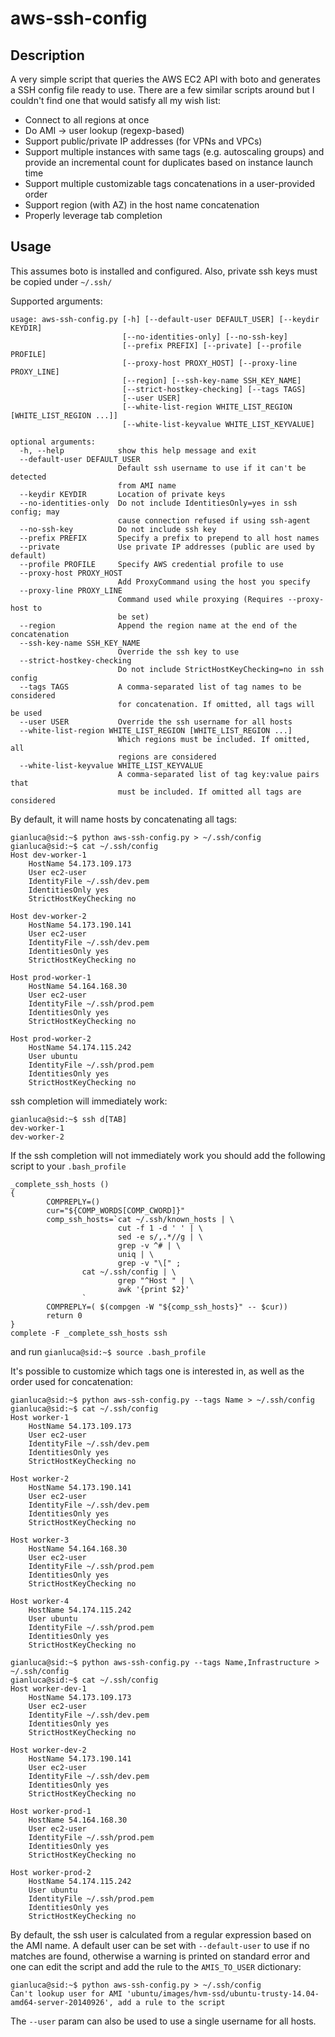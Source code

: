 aws-ssh-config
======

Description
---

A very simple script that queries the AWS EC2 API with boto and generates a SSH config file ready to use. 
There are a few similar scripts around but I couldn't find one that would satisfy all my wish list:

- Connect to all regions at once
- Do AMI -> user lookup (regexp-based)
- Support public/private IP addresses (for VPNs and VPCs)
- Support multiple instances with same tags (e.g. autoscaling groups) and provide an incremental count for duplicates based on instance launch time
- Support multiple customizable tags concatenations in a user-provided order
- Support region (with AZ) in the host name concatenation
- Properly leverage tab completion

Usage
---

This assumes boto is installed and configured. Also, private ssh keys must be copied under `~/.ssh/`

Supported arguments:

```
usage: aws-ssh-config.py [-h] [--default-user DEFAULT_USER] [--keydir KEYDIR]
                         [--no-identities-only] [--no-ssh-key]
                         [--prefix PREFIX] [--private] [--profile PROFILE]
                         [--proxy-host PROXY_HOST] [--proxy-line PROXY_LINE]
                         [--region] [--ssh-key-name SSH_KEY_NAME]
                         [--strict-hostkey-checking] [--tags TAGS]
                         [--user USER]
                         [--white-list-region WHITE_LIST_REGION [WHITE_LIST_REGION ...]]
                         [--white-list-keyvalue WHITE_LIST_KEYVALUE]

optional arguments:
  -h, --help            show this help message and exit
  --default-user DEFAULT_USER
                        Default ssh username to use if it can't be detected
                        from AMI name
  --keydir KEYDIR       Location of private keys
  --no-identities-only  Do not include IdentitiesOnly=yes in ssh config; may
                        cause connection refused if using ssh-agent
  --no-ssh-key          Do not include ssh key
  --prefix PREFIX       Specify a prefix to prepend to all host names
  --private             Use private IP addresses (public are used by default)
  --profile PROFILE     Specify AWS credential profile to use
  --proxy-host PROXY_HOST
                        Add ProxyCommand using the host you specify
  --proxy-line PROXY_LINE
                        Command used while proxying (Requires --proxy-host to
                        be set)
  --region              Append the region name at the end of the concatenation
  --ssh-key-name SSH_KEY_NAME
                        Override the ssh key to use
  --strict-hostkey-checking
                        Do not include StrictHostKeyChecking=no in ssh config
  --tags TAGS           A comma-separated list of tag names to be considered
                        for concatenation. If omitted, all tags will be used
  --user USER           Override the ssh username for all hosts
  --white-list-region WHITE_LIST_REGION [WHITE_LIST_REGION ...]
                        Which regions must be included. If omitted, all
                        regions are considered
  --white-list-keyvalue WHITE_LIST_KEYVALUE
                        A comma-separated list of tag key:value pairs that
                        must be included. If omitted all tags are considered
```

By default, it will name hosts by concatenating all tags:

```
gianluca@sid:~$ python aws-ssh-config.py > ~/.ssh/config
gianluca@sid:~$ cat ~/.ssh/config
Host dev-worker-1
    HostName 54.173.109.173
    User ec2-user
    IdentityFile ~/.ssh/dev.pem
    IdentitiesOnly yes
    StrictHostKeyChecking no

Host dev-worker-2
    HostName 54.173.190.141
    User ec2-user
    IdentityFile ~/.ssh/dev.pem
    IdentitiesOnly yes
    StrictHostKeyChecking no

Host prod-worker-1
    HostName 54.164.168.30
    User ec2-user
    IdentityFile ~/.ssh/prod.pem
    IdentitiesOnly yes
    StrictHostKeyChecking no

Host prod-worker-2
    HostName 54.174.115.242
    User ubuntu
    IdentityFile ~/.ssh/prod.pem
    IdentitiesOnly yes
    StrictHostKeyChecking no
```

ssh completion will immediately work:

```
gianluca@sid:~$ ssh d[TAB]
dev-worker-1
dev-worker-2
```
If the ssh completion will not immediately work you should add the following script to your `.bash_profile`

```
_complete_ssh_hosts ()
{
        COMPREPLY=()
        cur="${COMP_WORDS[COMP_CWORD]}"
        comp_ssh_hosts=`cat ~/.ssh/known_hosts | \
                        cut -f 1 -d ' ' | \
                        sed -e s/,.*//g | \
                        grep -v ^# | \
                        uniq | \
                        grep -v "\[" ;
                cat ~/.ssh/config | \
                        grep "^Host " | \
                        awk '{print $2}'
                `
        COMPREPLY=( $(compgen -W "${comp_ssh_hosts}" -- $cur))
        return 0
}
complete -F _complete_ssh_hosts ssh
```
and run `gianluca@sid:~$ source .bash_profile` 

It's possible to customize which tags one is interested in, as well as the order used for concatenation:

```
gianluca@sid:~$ python aws-ssh-config.py --tags Name > ~/.ssh/config
gianluca@sid:~$ cat ~/.ssh/config
Host worker-1
    HostName 54.173.109.173
    User ec2-user
    IdentityFile ~/.ssh/dev.pem
    IdentitiesOnly yes
    StrictHostKeyChecking no

Host worker-2
    HostName 54.173.190.141
    User ec2-user
    IdentityFile ~/.ssh/dev.pem
    IdentitiesOnly yes
    StrictHostKeyChecking no

Host worker-3
    HostName 54.164.168.30
    User ec2-user
    IdentityFile ~/.ssh/prod.pem
    IdentitiesOnly yes
    StrictHostKeyChecking no

Host worker-4
    HostName 54.174.115.242
    User ubuntu
    IdentityFile ~/.ssh/prod.pem
    IdentitiesOnly yes
    StrictHostKeyChecking no

gianluca@sid:~$ python aws-ssh-config.py --tags Name,Infrastructure > ~/.ssh/config
gianluca@sid:~$ cat ~/.ssh/config
Host worker-dev-1
    HostName 54.173.109.173
    User ec2-user
    IdentityFile ~/.ssh/dev.pem
    IdentitiesOnly yes
    StrictHostKeyChecking no

Host worker-dev-2
    HostName 54.173.190.141
    User ec2-user
    IdentityFile ~/.ssh/dev.pem
    IdentitiesOnly yes
    StrictHostKeyChecking no

Host worker-prod-1
    HostName 54.164.168.30
    User ec2-user
    IdentityFile ~/.ssh/prod.pem
    IdentitiesOnly yes
    StrictHostKeyChecking no

Host worker-prod-2
    HostName 54.174.115.242
    User ubuntu
    IdentityFile ~/.ssh/prod.pem
    IdentitiesOnly yes
    StrictHostKeyChecking no

```

By default, the ssh user is calculated from a regular expression based on the AMI name. A default user can be set with `--default-user` to use if no matches are found, otherwise a warning is printed on standard error and one can edit the script and add the rule to the `AMIS_TO_USER` dictionary:

```
gianluca@sid:~$ python aws-ssh-config.py > ~/.ssh/config
Can't lookup user for AMI 'ubuntu/images/hvm-ssd/ubuntu-trusty-14.04-amd64-server-20140926', add a rule to the script
```

The `--user` param can also be used to use a single username for all hosts.
